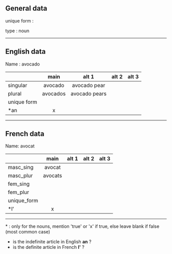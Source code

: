 ## General data

unique form :

type : noun

---

## English data

Name : avocado

|             |   main   |     alt 1     | alt 2 | alt 3 |
| :---------- | :------: | :-----------: | :---: | ----- |
| singular    | avocado  | avocado pear  |       |       |
| plural      | avocados | avocado pears |       |       |
| unique form |          |               |       |       |
| \*an        |    x     |               |       |       |

---

## French data

Name: avocat

|             |  main   | alt 1 | alt 2 | alt 3 |
| :---------- | :-----: | :---: | :---: | :---: |
| masc_sing   | avocat  |       |       |       |
| masc_plur   | avocats |       |       |       |
| fem_sing    |         |       |       |       |
| fem_plur    |         |       |       |       |
| unique_form |         |       |       |       |
| \*l'        |    x    |       |       |       |

---

\* : only for the nouns, mention 'true' or 'x' if true, else leave blank if false (most common case)

- is the indefinite article in English **an** ?
- is the definite article in French **l'** ?
